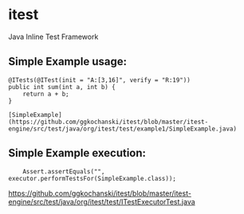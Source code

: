 itest
=====

Java Inline Test Framework



Simple Example usage:
--------------------

    @ITests(@ITest(init = "A:[3,16]", verify = "R:19"))
    public int sum(int a, int b) {
        return a + b;
    }

    [SimpleExample](https://github.com/ggkochanski/itest/blob/master/itest-engine/src/test/java/org/itest/test/example1/SimpleExample.java)

Simple Example execution:
------------------------

        Assert.assertEquals("", executor.performTestsFor(SimpleExample.class));

https://github.com/ggkochanski/itest/blob/master/itest-engine/src/test/java/org/itest/test/ITestExecutorTest.java

